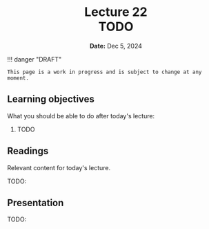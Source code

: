 <h1 align="center">
<b>Lecture 22</b><br>
TODO
</h1>
<p align="center">
<b>Date:</b> Dec 5, 2024
</p>

!!! danger "DRAFT"

    This page is a work in progress and is subject to change at any moment.

## Learning objectives

What you should be able to do after today's lecture:

1.  TODO

## Readings

Relevant content for today's lecture.

TODO:

## Presentation

TODO:
